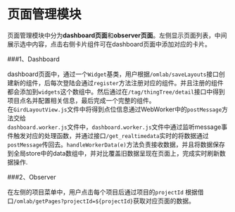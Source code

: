 # 页面管理模块

页面管理模块中分为**dashboard页面**和**observer页面**。左侧显示页面列表，中间展示选中内容，点击右侧卡片组件可在dashboard页面中添加对应的卡片。

###1、Dashboard

dashboard页面中，通过一个`Widget`基类，用户根据`/omlab/saveLayouts`接口创建新的组件，后每次登陆会通过`register`方法注册对应的组件。并且注册的组件都会添加到`widgets`这个数组中。然后通过在`/tag/thingTree/detail`接口中得到项目点名并配置相关信息，最后完成一个完整的组件。  
在`GirdLayoutView.js`文件中将得到点位信息通过WebWorker中的`postMessage`方法交给  
`dashboard.worker.js`文件中，`dashboard.worker.js`文件中通过监听message事件触发对应的处理函数，并通过接口`/get_realtimedata`实时的将数据通过`postMessage`传回去。`handleWorkerData(e)`方法负责接收数据，并且将数据保存到全局store中的data数组中，并对比覆盖旧数据呈现在页面上，完成实时刷新数据操作.



###2、Observer

在左侧的项目菜单中，用户点击每个项目后通过项目的`projectId` 根据借口`/omlab/getPages?projectId=${projectId}`获取对应页面的数据。

